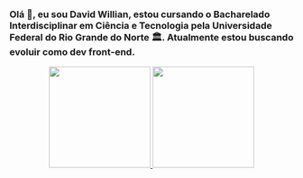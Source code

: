 ### Olá 👋, eu sou David Willian, estou cursando o Bacharelado Interdisciplinar em Ciência e Tecnologia pela Universidade Federal do Rio Grande do Norte 🏛. Atualmente estou buscando evoluir como dev front-end.

<div align="center">
  <a href="https://github.com/DavidWillian7">
  <img height="180em" src="https://github-readme-stats.vercel.app/api?username=DavidWillian7&show_icons=true&theme=dark&include_all_commits=true&count_private=true"/>
  <img height="180em" src="https://github-readme-stats.vercel.app/api/top-langs/?username=DavidWillian7&layout=compact&langs_count=7&theme=dark"/>
</div>


<!--
**DavidWillian7/DavidWillian7** is a ✨ _special_ ✨ repository because its `README.md` (this file) appears on your GitHub profile.

Here are some ideas to get you started:

- 🔭 I’m currently working on ...
- 🌱 I’m currently learning ...
- 👯 I’m looking to collaborate on ...
- 🤔 I’m looking for help with ...
- 💬 Ask me about ...
- 📫 How to reach me: ...
- 😄 Pronouns: ...
- ⚡ Fun fact: ...
-->
